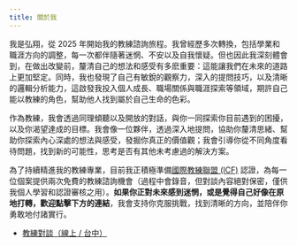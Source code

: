 ```yaml
---
title: 關於我
---
```


我是弘翔，從 2025 年開始我的教練諮詢旅程。我曾經歷多次轉換，包括學業和職涯方向的調整，每一次都伴隨著迷惘、不安以及自我懷疑。但也因此我深刻體會到，在做出改變前，釐清自己的想法和感受有多麽重要：這能讓我們在未來的道路上更加堅定。同時，我也發現了自己有敏銳的觀察力，深入的提問技巧，以及清晰的邏輯分析能力，這啟發我投入個人成長、職場關係與職涯探索等領域，期許自己能以教練的角色，幫助他人找到屬於自己生命的色彩。

作為教練，我會透過同理傾聽以及開放的對話，與你一同探索你目前遇到的困擾，以及你渴望達成的目標。我會像一位夥伴，透過深入地提問，協助你釐清思緒、幫助你探索內心深處的想法與感受，發掘你真正的價值觀；我會引導你從不同角度看待問題，找到新的可能性，思考是否有其他未考慮過的解決方案。

為了持續精進我的教練專業，目前我正積極準備[國際教練聯盟 (ICF)](https://icftaiwan.org/) 認證，為每一位個案提供兩次免費的教練諮詢機會（過程中會錄音，但對談內容絕對保密，僅供我個人學習和認證審核之用）。**如果你正對未來感到迷惘，或是覺得自己好像在原地打轉，歡迎點擊下方的連結**，我會支持你克服挑戰，找到清晰的方向，並陪伴你勇敢地付諸實行。

+ [教練對談（線上 / 台中）](https://cal.com/h.h.chien/bookcoaching)



